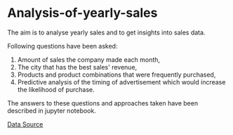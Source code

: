 # Analysis-of-yearly-sales

The aim is to analyse yearly sales and to get insights into sales data. 

Following questions have been asked:
1. Amount of sales the company made each month, 
2. The city that has the best sales' revenue, 
3. Products and product combinations that were frequently purchased, 
4. Predictive analysis of the timing of advertisement which would increase the likelihood of purchase.

The answers to these questions and approaches taken have been described in jupyter notebook.


[Data Source](https://github.com/KeithGalli)
